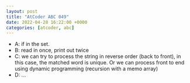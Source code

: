 ```yaml
---
layout: post
title: "AtCoder ABC 049"
date: 2022-04-28 16:22:00 +0000
categories: [atcoder, abc]
---
```

- A: if in the set.
- B: read in once, print out twice
- C: we can try to process the string in reverse order (back to front), in this case, the matched word is unique. Or we can process front to end using dynamic programming (recursion with a memo array)
- D: ...
